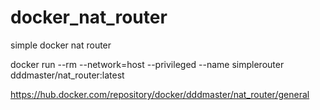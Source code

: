 # docker_nat_router
simple docker nat router

docker run --rm --network=host --privileged --name simplerouter dddmaster/nat_router:latest

https://hub.docker.com/repository/docker/dddmaster/nat_router/general
